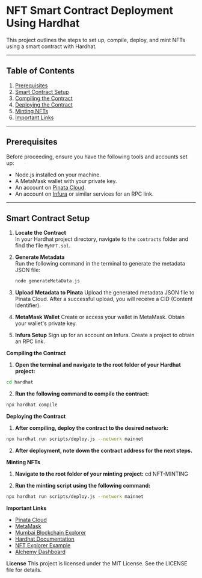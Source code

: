# NFT Smart Contract Deployment Using Hardhat

This project outlines the steps to set up, compile, deploy, and mint NFTs using a smart contract with Hardhat.

---

## Table of Contents
1. [Prerequisites](#prerequisites)
2. [Smart Contract Setup](#smart-contract-setup)
3. [Compiling the Contract](#compiling-the-contract)
4. [Deploying the Contract](#deploying-the-contract)
5. [Minting NFTs](#minting-nfts)
6. [Important Links](#important-links)

---

## Prerequisites

Before proceeding, ensure you have the following tools and accounts set up:
- Node.js installed on your machine.
- A MetaMask wallet with your private key.
- An account on [Pinata Cloud](https://app.pinata.cloud/).
- An account on [Infura](https://infura.io/) or similar services for an RPC link.

---

## Smart Contract Setup

1. **Locate the Contract**  
   In your Hardhat project directory, navigate to the `contracts` folder and find the file `MyNFT.sol`.

2. **Generate Metadata**  
   Run the following command in the terminal to generate the metadata JSON file:
   ```bash
   node generateMetaData.js

3. **Upload Metadata to Pinata**
   Upload the generated metadata JSON file to Pinata Cloud.
   After a successful upload, you will receive a CID (Content Identifier).

4. **MetaMask Wallet**
   Create or access your wallet in MetaMask.
   Obtain your wallet's private key.

5. **Infura Setup**
   Sign up for an account on Infura.
   Create a project to obtain an RPC link.

**Compiling the Contract**
1. **Open the terminal and navigate to the root folder of your Hardhat project:**
```bash
cd hardhat
```

2. **Run the following command to compile the contract:**
```bash
npx hardhat compile 
```


**Deploying the Contract**

1. **After compiling, deploy the contract to the desired network:**
```bash
npx hardhat run scripts/deploy.js --network mainnet
```
2. **After deployment, note down the contract address for the next steps.**


**Minting NFTs**

1. **Navigate to the root folder of your minting project:**
cd NFT-MINTING

2. **Run the minting script using the following command:**
```bash
npx hardhat run scripts/deploy.js --network mainnet
```

**Important Links**
* [Pinata Cloud](https://app.pinata.cloud/)
* [MetaMask](https://developer.metamask.io/)
* [Mumbai Blockchain Explorer](https://www.oklink.com/mumbai)
* [Hardhat Documentation](https://hardhat.org/hardhat-runner/docs/guides/project-setup)
* [NFT Explorer Example](https://github.com/alchemyplatform/Build-Your-NFT-Explorer)
* [Alchemy Dashboard](https://dashboard.alchemy.com/)

**License**
This project is licensed under the MIT License. See the LICENSE file for details.

